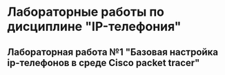 # Лабораторные работы по дисциплине "IP-телефония"
## Лабораторная работа №1 "Базовая настройка ip-телефонов в среде Сisco packet tracer"
